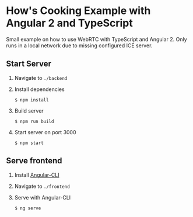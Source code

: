 # How's Cooking Example with Angular 2 and TypeScript

Small example on how to use WebRTC with TypeScript and Angular 2.
Only runs in a local network due to missing configured ICE server.

## Start Server
1. Navigate to `./backend` 
2. Install dependencies
  
    `$ npm install`

3. Build server 

    `$ npm run build`

4. Start server on port 3000

    `$ npm start`

## Serve frontend
1. Install [Angular-CLI](https://github.com/angular/angular-cli)

2. Navigate to `./frontend`

3. Serve with Angular-CLI

    `$ ng serve`